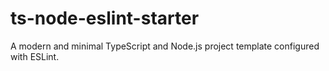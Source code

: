# ts-node-eslint-starter
A modern and minimal TypeScript and Node.js project template configured with ESLint.
